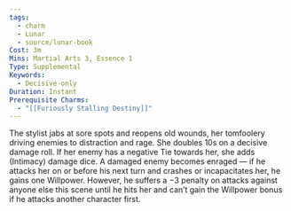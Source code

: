 ```yaml
---
tags:
  - charm
  - Lunar
  - source/lunar-book
Cost: 3m
Mins: Martial Arts 3, Essence 1
Type: Supplemental
Keywords:
  - Decisive-only
Duration: Instant
Prerequisite Charms:
  - "[[Furiously Stalling Destiny]]"
---
```

The stylist jabs at sore spots and reopens old wounds, her tomfoolery driving enemies to distraction and rage. She doubles 10s on a decisive damage roll. If her enemy has a negative Tie towards her, she adds (Intimacy) damage dice. A damaged enemy becomes enraged — if he attacks her on or before his next turn and crashes or incapacitates her, he gains one Willpower. However, he suffers a −3 penalty on attacks against anyone else this scene until he hits her and can’t gain the Willpower bonus if he attacks another character first.